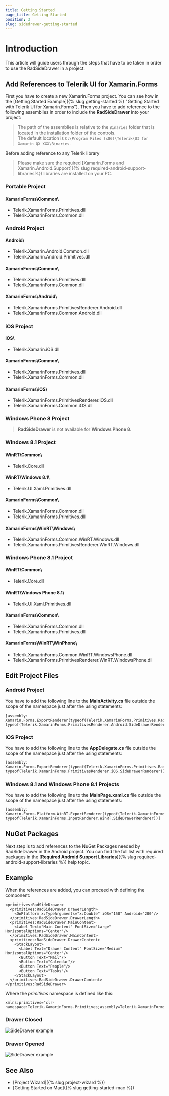 ```yaml
---
title: Getting Started
page_title: Getting Started
position: 3
slug: sidedrawer-getting-started
---
```

# Introduction

This article will guide users through the steps that have to be taken in order to use the RadSideDrawer in a project.

## Add References to Telerik UI for Xamarin.Forms ##

First you have to create a new Xamarin.Forms project. You can see how in the [Getting Started Example]({% slug getting-started %} "Getting Started with Telerik UI for Xamarin.Forms"). Then you have to add reference to the following assemblies in order to include the **RadSideDrawer** into your project:

>The path of the assemblies is relative to the `Binaries` folder that is located in the installation folder of the controls.  
>The default location is `C:\Program Files (x86)\Telerik\UI for Xamarin QX XXX\Binaries`. 

Before adding reference to any Telerik library

>Please make sure the required [Xamarin.Forms and Xamarin.Android.Support]({% slug required-android-support-libraries%}) libraries are installed on your PC.

### Portable Project

#### XamarinForms\\Common\\

- Telerik.XamarinForms.Primitives.dll
- Telerik.XamarinForms.Common.dll

### Android Project

#### Android\\

- Telerik.Xamarin.Android.Common.dll
- Telerik.Xamarin.Android.Primitives.dll

#### XamarinForms\\Common\\

- Telerik.XamarinForms.Primitives.dll
- Telerik.XamarinForms.Common.dll

#### XamarinForms\\Android\\

- Telerik.XamarinForms.PrimitivesRenderer.Android.dll
- Telerik.XamarinForms.Common.Android.dll

### iOS Project

#### iOS\\

- Telerik.Xamarin.iOS.dll
	
#### XamarinForms\\Common\\

- Telerik.XamarinForms.Primitives.dll
- Telerik.XamarinForms.Common.dll

#### XamarinForms\\iOS\\

- Telerik.XamarinForms.PrimitivesRenderer.iOS.dll
- Telerik.XamarinForms.Common.iOS.dll

### Windows Phone 8 Project

> **RadSideDrawer** is not available for **Windows Phone 8**.

### Windows 8.1 Project

#### WinRT\\Common\\

- Telerik.Core.dll

#### WinRT\\Windows 8.1\\ 

- Telerik.UI.Xaml.Primitives.dll

#### XamarinForms\\Common\\ 

- Telerik.XamarinForms.Common.dll
- Telerik.XamarinForms.Primitives.dll

#### XamarinForms\\WinRT\\Windows\\ 

- Telerik.XamarinForms.Common.WinRT.Windows.dll
- Telerik.XamarinForms.PrimitivesRenderer.WinRT.Windows.dll

### Windows Phone 8.1 Project

#### WinRT\\Common\\ 

- Telerik.Core.dll

#### WinRT\\Windows Phone 8.1\\ 

- Telerik.UI.Xaml.Primitives.dll

#### XamarinForms\\Common\\ 

- Telerik.XamarinForms.Common.dll
- Telerik.XamarinForms.Primitives.dll

#### XamarinForms\\WinRT\\WinPhone\\

- Telerik.XamarinForms.Common.WinRT.WindowsPhone.dll
- Telerik.XamarinForms.PrimitivesRenderer.WinRT.WindowsPhone.dll

## Edit Project Files

### Android Project

You have to add the following line to the **MainActivity.cs** file outside the scope of the namespace just after the using statements:

	[assembly: Xamarin.Forms.ExportRenderer(typeof(Telerik.XamarinForms.Primitives.RadSideDrawer), typeof(Telerik.XamarinForms.PrimitivesRenderer.Android.SideDrawerRenderer))]

### iOS Project

You have to add the following line to the **AppDelegate.cs** file outside the scope of the namespace just after the using statements:

	[assembly: Xamarin.Forms.ExportRenderer(typeof(Telerik.XamarinForms.Primitives.RadSideDrawer), typeof(Telerik.XamarinForms.PrimitivesRenderer.iOS.SideDrawerRenderer))]

### Windows 8.1 and Windows Phone 8.1 Projects

You have to add the following line to the **MainPage.xaml.cs** file outside the scope of the namespace just after the using statements:

	[assembly: Xamarin.Forms.Platform.WinRT.ExportRenderer(typeof(Telerik.XamarinForms.Primitives.RadSideDrawer), typeof(Telerik.XamarinForms.InputRenderer.WinRT.SideDrawerRenderer))]

## NuGet Packages
Next step is to add references to the NuGet Packages needed by RadSideDrawer in the Android project. You can find the full list with required packages in the [**Required Android Support Libraries**]({% slug required-android-support-libraries %}) help topic.

## Example
When the references are added, you can proceed with defining the component:

	<primitives:RadSideDrawer>
	  <primitives:RadSideDrawer.DrawerLength>
	    <OnPlatform x:TypeArguments="x:Double" iOS="150" Android="200"/>
	  </primitives:RadSideDrawer.DrawerLength>
	  <primitives:RadSideDrawer.MainContent>
	    <Label Text="Main Content" FontSize="Large" HorizontalOptions="Center"/>
	  </primitives:RadSideDrawer.MainContent>
	  <primitives:RadSideDrawer.DrawerContent>
	    <StackLayout>
	      <Label Text="Drawer Content" FontSize="Medium" HorizontalOptions="Center"/>
	      <Button Text="Mail"/>
	      <Button Text="Calendar"/>
	      <Button Text="People"/>
	      <Button Text="Tasks"/>
	    </StackLayout>
	  </primitives:RadSideDrawer.DrawerContent>
	</primitives:RadSideDrawer>


Where the *primitives* namespace is defined like this:

	xmlns:primitives="clr-namespace:Telerik.XamarinForms.Primitives;assembly=Telerik.XamarinForms.Primitives"

### Drawer Closed

![SideDrawer example](images/sidedrawer-getting-started-closed.png)

### Drawer Opened

![SideDrawer example](images/sidedrawer-getting-started-opened.png)

## See Also

- [Project Wizard]({% slug project-wizard %})
- [Getting Started on Mac]({% slug getting-started-mac %})
